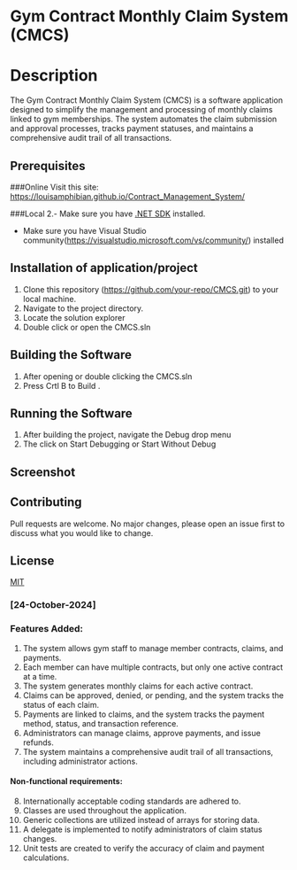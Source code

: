 # Gym Contract Monthly Claim System (CMCS)

# Description
The Gym Contract Monthly Claim System (CMCS) is a software application designed to simplify the management and processing of monthly claims linked to gym memberships. The system automates the claim submission and approval processes, tracks payment statuses, and maintains a comprehensive audit trail of all transactions.

## Prerequisites
###Online
Visit this site:  https://louisamphibian.github.io/Contract_Management_System/

###Local 
2.- Make sure you have [.NET SDK](https://dotnet.microsoft.com/download) installed.
- Make sure you have Visual Studio community(https://visualstudio.microsoft.com/vs/community/) installed

## Installation of application/project
1. Clone this repository (https://github.com/your-repo/CMCS.git) to your local machine.
2. Navigate to the project directory.
3. Locate the solution explorer
4. Double click or open the CMCS.sln

## Building the Software
1. After opening or double clicking the CMCS.sln
3. Press Crtl B to Build .

## Running the Software
1. After building the project, navigate the Debug drop menu
2. The click on Start Debugging or Start Without Debug

## Screenshot


## Contributing
Pull requests are welcome. No major changes, please open an issue first to discuss what you would like to change.

## License
[MIT](https://choosealicense.com/licenses/mit/)

### [24-October-2024]

### Features Added:
1. The system allows gym staff to manage member contracts, claims, and payments.
2. Each member can have multiple contracts, but only one active contract at a time.
3. The system generates monthly claims for each active contract.
4. Claims can be approved, denied, or pending, and the system tracks the status of each claim.
5. Payments are linked to claims, and the system tracks the payment method, status, and transaction reference.
6. Administrators can manage claims, approve payments, and issue refunds.
7. The system maintains a comprehensive audit trail of all transactions, including administrator actions.

#### Non-functional requirements:
8. Internationally acceptable coding standards are adhered to.
9. Classes are used throughout the application.
10. Generic collections are utilized instead of arrays for storing data.
11. A delegate is implemented to notify administrators of claim status changes.
12. Unit tests are created to verify the accuracy of claim and payment calculations.
